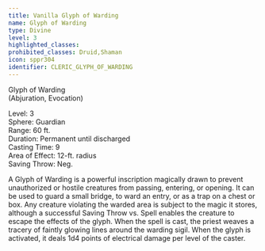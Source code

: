 ```yaml
---
title: Vanilla Glyph of Warding
name: Glyph of Warding
type: Divine
level: 3
highlighted_classes: 
prohibited_classes: Druid,Shaman
icon: sppr304
identifier: CLERIC_GLYPH_OF_WARDING
---
```

Glyph of Warding   
(Abjuration, Evocation)  
  
Level: 3  
Sphere: Guardian   
Range: 60 ft.  
Duration: Permanent until discharged   
Casting Time: 9  
Area of Effect: 12-ft. radius  
Saving Throw: Neg.  
  
A Glyph of Warding is a powerful inscription magically drawn to prevent unauthorized or hostile creatures from passing, entering, or opening. It can be used to guard a small bridge, to ward an entry, or as a trap on a chest or box. Any creature violating the warded area is subject to the magic it stores, although a successful Saving Throw vs. Spell enables the creature to escape the effects of the glyph. When the spell is cast, the priest weaves a tracery of faintly glowing lines around the warding sigil. When the glyph is activated, it deals 1d4 points of electrical damage per level of the caster.  

